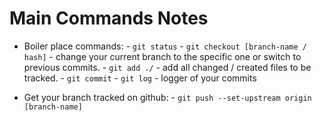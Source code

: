 # Main Commands Notes

- Boiler place commands:
        - `git status`
        - `git checkout [branch-name / hash]` - change your current branch to the specific one or switch to previous commits.
        - `git add ./` - add all changed / created files to be tracked.
        - `git commit`
        - `git log` - logger of your commits

- Get your branch tracked on github:
        - `git push --set-upstream origin [branch-name]`
